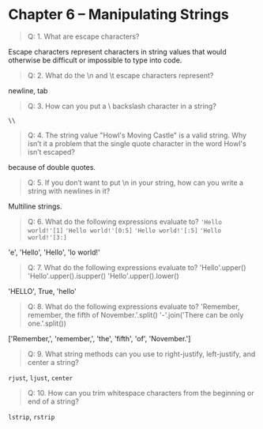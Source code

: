 # Chapter 6 – Manipulating Strings

> Q: 1. What are escape characters?

Escape characters represent characters in string values that would otherwise be difficult or impossible to type into code.

> Q: 2. What do the \n and \t escape characters represent?

newline, tab

> Q: 3. How can you put a \ backslash character in a string?

`\\`

> Q: 4. The string value "Howl's Moving Castle" is a valid string. Why isn’t it a problem that the single quote character in the word Howl's isn’t escaped?

because of double quotes.

> Q: 5. If you don’t want to put \n in your string, how can you write a string with newlines in it?

Multiline strings.

> Q: 6. What do the following expressions evaluate to?
> `'Hello world!'[1]`
> `'Hello world!'[0:5]`
> `'Hello world!'[:5]`
> `'Hello world!'[3:]`

'e', 'Hello', 'Hello', 'lo world!'

> Q: 7. What do the following expressions evaluate to?
> 'Hello'.upper()
> 'Hello'.upper().isupper()
> 'Hello'.upper().lower()

'HELLO', True, 'hello'

> Q: 8. What do the following expressions evaluate to?
> 'Remember, remember, the fifth of November.'.split()
> '-'.join('There can be only one.'.split())

['Remember,', 'remember,', 'the', 'fifth', 'of', 'November.']

> Q: 9. What string methods can you use to right-justify, left-justify, and center a string?

`rjust`, `ljust`, `center`

> Q: 10. How can you trim whitespace characters from the beginning or end of a string?

`lstrip`, `rstrip`